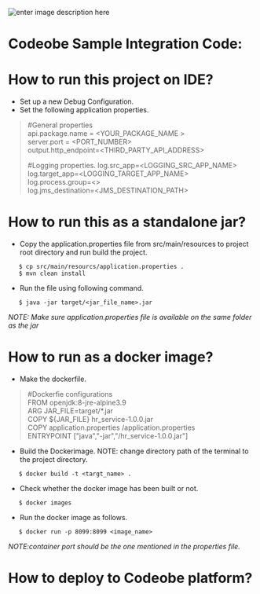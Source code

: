 ![enter image description here](https://codeobe.cloud/_nuxt/img/logo.bd4fcba.png)
# **Codeobe Sample Integration Code:**

# How to run this project on IDE?
   - Set up a new Debug Configuration.
   - Set the following application properties.
> #General properties <br>
> api.package.name = <YOUR_PACKAGE_NAME > <br>
> server.port = <PORT_NUMBER> <br>
> output.http_endpoint=<THIRD_PARTY_API_ADDRESS> <br>
>
> #Logging properties.
> log.src_app=<LOGGING_SRC_APP_NAME> <br>
> log.target_app=<LOGGING_TARGET_APP_NAME> <br>
> log.process.group=<> <br>
> log.jms_destination=<JMS_DESTINATION_PATH> <br>

# How to run this as a standalone jar?
 - Copy the application.properties file from src/main/resources to project root directory and run build the project.
```
   $ cp src/main/resourcs/application.properties .
   $ mvn clean install
```
- Run the file using following command.

```aidl
   $ java -jar target/<jar_file_name>.jar
```
_NOTE: Make sure application.properties file is available on the same folder as the jar_

# How to run as a docker image?

- Make the dockerfile.
> #Dockerfie configurations <br>
> FROM openjdk:8-jre-alpine3.9 <br>
> ARG JAR_FILE=target/*.jar <br>
> COPY ${JAR_FILE} hr_service-1.0.0.jar <br>
> COPY application.properties /application.properties <br>
> ENTRYPOINT ["java","-jar","/hr_service-1.0.0.jar"] <br>

- Build the Dockerimage. NOTE: change directory path of the terminal to the project directory.
```aidl
   $ docker build -t <targt_name> .
```
 - Check whether the docker image has been built or not.
```aidl
   $ docker images
```

- Run the docker image as follows.
```aidl
   $ docker run -p 8099:8099 <image_name>
```

_NOTE:container port should be the one mentioned in the properties file._


# How to deploy to Codeobe platform?

